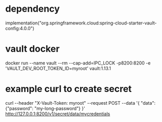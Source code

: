 # dependency
implementation("org.springframework.cloud:spring-cloud-starter-vault-config:4.0.0")

# vault docker
docker run --name vault --rm --cap-add=IPC_LOCK -p8200:8200 -e 'VAULT_DEV_ROOT_TOKEN_ID=myroot' vault:1.13.1

# example curl to create secret
curl --header "X-Vault-Token: myroot" --request POST --data '{ "data": {"password": "my-long-password"} }' \
http://127.0.0.1:8200/v1/secret/data/mycredentials
